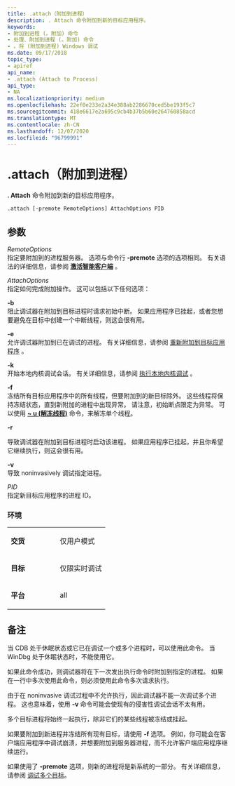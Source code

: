 ```yaml
---
title: .attach（附加到进程）
description: . Attach 命令附加到新的目标应用程序。
keywords:
- 附加到进程 (。附加) 命令
- 处理、附加到进程 (。附加) 命令
- 。将 (附加到进程) Windows 调试
ms.date: 09/17/2018
topic_type:
- apiref
api_name:
- .attach (Attach to Process)
api_type:
- NA
ms.localizationpriority: medium
ms.openlocfilehash: 22ef0e233e2a34e388ab2286670ced5be193f5c7
ms.sourcegitcommit: 418e6617e2a695c9cb4b37b5b60e264760858acd
ms.translationtype: MT
ms.contentlocale: zh-CN
ms.lasthandoff: 12/07/2020
ms.locfileid: "96799991"
---
```

# <a name="attach-attach-to-process"></a>.attach（附加到进程）


**. Attach** 命令附加到新的目标应用程序。

```dbgcmd    
.attach [-premote RemoteOptions] AttachOptions PID
```

## <a name="span-idddk_meta_attach_to_process_dbgspanspan-idddk_meta_attach_to_process_dbgspanparameters"></a><span id="ddk_meta_attach_to_process_dbg"></span><span id="DDK_META_ATTACH_TO_PROCESS_DBG"></span>参数


<span id="_______RemoteOptions______"></span><span id="_______remoteoptions______"></span><span id="_______REMOTEOPTIONS______"></span>*RemoteOptions*   
指定要附加到的进程服务器。 选项与命令行 **-premote** 选项的选项相同。 有关语法的详细信息，请参阅 [**激活智能客户端**](activating-a-smart-client.md) 。

<span id="_______AttachOptions______"></span><span id="_______attachoptions______"></span><span id="_______ATTACHOPTIONS______"></span>*AttachOptions*   
指定如何完成附加操作。 这可以包括以下任何选项：

<span id="-b"></span><span id="-B"></span>**-b**  
阻止调试器在附加到目标进程时请求初始中断。 如果应用程序已挂起，或者您想要避免在目标中创建一个中断线程，则这会很有用。

<span id="-e"></span><span id="-E"></span>**-e**  
允许调试器附加到已在调试的进程。 有关详细信息，请参阅 [重新附加到目标应用程序](reattaching-to-the-target-application.md) 。

<span id="-k"></span><span id="-K"></span>**-k**  
开始本地内核调试会话。 有关详细信息，请参阅 [执行本地内核调试](performing-local-kernel-debugging.md) 。

<span id="-f"></span><span id="-F"></span>**-f**  
冻结所有目标应用程序中的所有线程，但要附加到的新目标除外。 这些线程将保持冻结状态，直到新附加的进程中出现异常。 请注意，初始断点限定为异常。 可以使用 [**~ u (解冻线程)**](-u--unfreeze-thread-.md) 命令，来解冻单个线程。

<span id="-r"></span><span id="-R"></span>**-r**  

导致调试器在附加到目标进程时启动该进程。 如果应用程序已挂起，并且你希望它继续执行，则这会很有用。

<span id="-v"></span><span id="-V"></span>**-v**  
导致 noninvasively 调试指定进程。

<span id="_______PID______"></span><span id="_______pid______"></span>*PID*   
指定新目标应用程序的进程 ID。

### <a name="span-idenvironmentspanspan-idenvironmentspanspan-idenvironmentspanenvironment"></a><span id="Environment"></span><span id="environment"></span><span id="ENVIRONMENT"></span>环境

<table>
<colgroup>
<col width="50%" />
<col width="50%" />
</colgroup>
<tbody>
<tr class="odd">
<td align="left"><p><strong>交货</strong></p></td>
<td align="left"><p>仅用户模式</p></td>
</tr>
<tr class="even">
<td align="left"><p><strong>目标</strong></p></td>
<td align="left"><p>仅限实时调试</p></td>
</tr>
<tr class="odd">
<td align="left"><p><strong>平台</strong></p></td>
<td align="left"><p>all</p></td>
</tr>
</tbody>
</table>

 

<a name="remarks"></a>备注
-------

当 CDB 处于休眠状态或它已在调试一个或多个进程时，可以使用此命令。 当 WinDbg 处于休眠状态时，不能使用它。

如果此命令成功，则调试器将在下一次发出执行命令时附加到指定的进程。 如果在一行中多次使用此命令，则必须使用此命令多次请求执行。

由于在 noninvasive 调试过程中不允许执行，因此调试器不能一次调试多个进程。 这也意味着，使用 **-v** 命令可能会使现有的侵害性调试会话不太有用。

多个目标进程将始终一起执行，除非它们的某些线程被冻结或挂起。

如果要附加到新进程并冻结所有现有目标，请使用 **-f** 选项。 例如，你可能会在客户端应用程序中调试崩溃，并想要附加到服务器进程，而不允许客户端应用程序继续运行。

如果使用了 **-premote** 选项，则新的进程将是新系统的一部分。 有关详细信息，请参阅 [调试多个目标](debugging-multiple-targets.md)。

 

 





